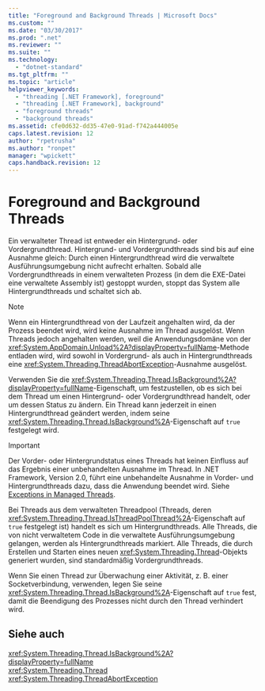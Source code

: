 ```yaml
---
title: "Foreground and Background Threads | Microsoft Docs"
ms.custom: ""
ms.date: "03/30/2017"
ms.prod: ".net"
ms.reviewer: ""
ms.suite: ""
ms.technology: 
  - "dotnet-standard"
ms.tgt_pltfrm: ""
ms.topic: "article"
helpviewer_keywords: 
  - "threading [.NET Framework], foreground"
  - "threading [.NET Framework], background"
  - "foreground threads"
  - "background threads"
ms.assetid: cfe0d632-dd35-47e0-91ad-f742a444005e
caps.latest.revision: 12
author: "rpetrusha"
ms.author: "ronpet"
manager: "wpickett"
caps.handback.revision: 12
---
```

# Foreground and Background Threads
Ein verwalteter Thread ist entweder ein Hintergrund\- oder Vordergrundthread.  Hintergrund\- und Vordergrundthreads sind bis auf eine Ausnahme gleich: Durch einen Hintergrundthread wird die verwaltete Ausführungsumgebung nicht aufrecht erhalten.  Sobald alle Vordergrundthreads in einem verwalteten Prozess \(in dem die EXE\-Datei eine verwaltete Assembly ist\) gestoppt wurden, stoppt das System alle Hintergrundthreads und schaltet sich ab.  
  
> [!NOTE]
>  Wenn ein Hintergrundthread von der Laufzeit angehalten wird, da der Prozess beendet wird, wird keine Ausnahme im Thread ausgelöst.  Wenn Threads jedoch angehalten werden, weil die Anwendungsdomäne von der <xref:System.AppDomain.Unload%2A?displayProperty=fullName>\-Methode entladen wird, wird sowohl in Vordergrund\- als auch in Hintergrundthreads eine <xref:System.Threading.ThreadAbortException>\-Ausnahme ausgelöst.  
  
 Verwenden Sie die <xref:System.Threading.Thread.IsBackground%2A?displayProperty=fullName>\-Eigenschaft, um festzustellen, ob es sich bei dem Thread um einen Hintergrund\- oder Vordergrundthread handelt, oder um dessen Status zu ändern.  Ein Thread kann jederzeit in einen Hintergrundthread geändert werden, indem seine <xref:System.Threading.Thread.IsBackground%2A>\-Eigenschaft auf `true` festgelegt wird.  
  
> [!IMPORTANT]
>  Der Vorder\- oder Hintergrundstatus eines Threads hat keinen Einfluss auf das Ergebnis einer unbehandelten Ausnahme im Thread.  In .NET Framework, Version 2.0, führt eine unbehandelte Ausnahme in Vorder\- und Hintergrundthreads dazu, dass die Anwendung beendet wird.  Siehe [Exceptions in Managed Threads](../../../docs/standard/threading/exceptions-in-managed-threads.md).  
  
 Bei Threads aus dem verwalteten Threadpool \(Threads, deren <xref:System.Threading.Thread.IsThreadPoolThread%2A>\-Eigenschaft auf `true` festgelegt ist\) handelt es sich um Hintergrundthreads.  Alle Threads, die von nicht verwaltetem Code in die verwaltete Ausführungsumgebung gelangen, werden als Hintergrundthreads markiert.  Alle Threads, die durch Erstellen und Starten eines neuen <xref:System.Threading.Thread>\-Objekts generiert wurden, sind standardmäßig Vordergrundthreads.  
  
 Wenn Sie einen Thread zur Überwachung einer Aktivität, z. B. einer Socketverbindung, verwenden, legen Sie seine <xref:System.Threading.Thread.IsBackground%2A>\-Eigenschaft auf `true` fest, damit die Beendigung des Prozesses nicht durch den Thread verhindert wird.  
  
## Siehe auch  
 <xref:System.Threading.Thread.IsBackground%2A?displayProperty=fullName>   
 <xref:System.Threading.Thread>   
 <xref:System.Threading.ThreadAbortException>